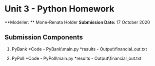 # Unit 3 - Python Homework

**Modeller: ** Moné-Renata Holder
**Submission Date:** 17 October 2020

## Submission Components

1. PyBank
    *Code - PyBank\main.py
    *results - Output\financial_out.txt

2. PyPoll
    *Code - PyPoll\main.py
    *results - Output\financial_out.txt